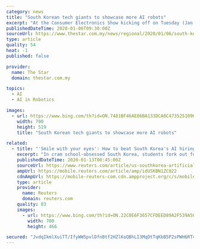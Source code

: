 ```yaml
---
category: news
title: "South Korean tech giants to showcase more AI robots"
excerpt: "At the Consumer Electronics Show kicking off on Tuesday (Jan 7) in Las Vegas, South Korean tech leaders will demonstrate how their robots can live together with humans and what roles they will play, blending artificial intelligence into people’s everyday life at their exhibition booths in the Las Vegas Convention Center (LVCC). Samsung ..."
publishedDateTime: 2020-01-06T09:30:00Z
sourceUrl: https://www.thestar.com.my/news/regional/2020/01/06/south-korean-tech-giants-to-showcase-more-ai-robots
type: article
quality: 54
heat: -1
published: false

provider:
  name: The Star
  domain: thestar.com.my

topics:
  - AI
  - AI in Robotics

images:
  - url: https://www.bing.com/th?id=ON.7481BF46AE86BA133DCA0C4735251096
    width: 700
    height: 519
    title: "South Korean tech giants to showcase more AI robots"

related:
  - title: "'Smile with your eyes': How to beat South Korea's AI hiring bots and land a job"
    excerpt: "In cram school-obsessed South Korea, students fork out for classes in everything from K-pop auditions to real estate deals. Now, top Korean firms are rolling out artificial intelligence in hiring - and jobseekers want to learn how to beat the bots."
    publishedDateTime: 2020-01-13T00:45:00Z
    sourceUrl: https://www.reuters.com/article/us-southkorea-artificial-intelligence-jo-idUSKBN1ZC022
    ampUrl: https://mobile.reuters.com/article/amp/idUSKBN1ZC022
    cdnAmpUrl: https://mobile-reuters-com.cdn.ampproject.org/c/s/mobile.reuters.com/article/amp/idUSKBN1ZC022
    type: article
    provider:
      name: Reuters
      domain: reuters.com
    quality: 83
    images:
      - url: https://www.bing.com/th?id=ON.22C0E6F3657CFDEED89A2F539A5022BD
        width: 700
        height: 466

secured: "JvdqIkmlXuiTT/IfyWW5pvlDfnBtf2HZlKoQBhLI3MqDtTqKbB5P2sPWH6RT4QwI+JMGKVA+QjrQTa2fymDtdT0USIeif22TGzx+MXV5NhjuAW3i0Lc1ZY/0ftpZ3JeQXjJPzdXcwCPAxWVB7lQU6ZA/tjtTTDdDejn1eMwVKIqA1i2/htW9LkGWcZWPbHO5kL6k7ZyFOtGFcDPchNKAVc7YdG7I7Rbe1BED8fe9gi5fxH//97re2T4hivqC8D2WqjGENev4RKlCO+jgzlxi2g==;fynwsVzm++aL7d37WkNYyg=="
---
```


